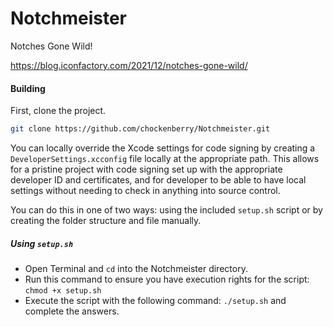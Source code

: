 # Notchmeister
Notches Gone Wild!

https://blog.iconfactory.com/2021/12/notches-gone-wild/

#### Building

First, clone the project.

```bash
git clone https://github.com/chockenberry/Notchmeister.git
```

You can locally override the Xcode settings for code signing
by creating a `DeveloperSettings.xcconfig` file locally at the appropriate path.
This allows for a pristine project with code signing set up with the appropriate
developer ID and certificates, and for developer to be able to have local settings
without needing to check in anything into source control.

You can do this in one of two ways: using the included `setup.sh` script or by creating the folder structure and file manually.

##### Using `setup.sh`

- Open Terminal and `cd` into the Notchmeister directory. 
- Run this command to ensure you have execution rights for the script: `chmod +x setup.sh`
- Execute the script with the following command: `./setup.sh` and complete the answers.
